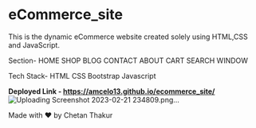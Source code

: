 # eCommerce_site
This is the dynamic eCommerce website created solely using HTML,CSS and JavaScript.

Section-
HOME
SHOP
BLOG
CONTACT
ABOUT
CART
SEARCH WINDOW


Tech Stack-
HTML
CSS
Bootstrap
Javascript

**Deployed Link - https://amcelo13.github.io/ecommerce_site/**
![Uploading Screenshot 2023-02-21 234809.png…]()



Made with ❤️ by Chetan Thakur
